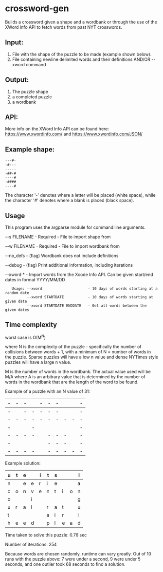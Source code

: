 ﻿# crossword-gen
Builds a crossword given a shape and a wordbank or through the use of the XWord Info API to fetch words from past NYT crosswords.

Input: 
-------
1. File with the shape of the puzzle to be made (example shown below).
2. File containing newline delimited words and their definitions AND/OR --xword command
       
Output: 
------
1. The puzzle shape
2. a completed puzzle
3. a wordbank

API:
-----
More info on the XWord Info API can be found here:
https://www.xwordinfo.com/ and
https://www.xwordinfo.com/JSON/

Example shape:
-------
```
---#-
-#---
-----
-##-#
----#
-####
----#
```
The character '-' denotes where a letter will be placed (white space), while the character '#' denotes where a blank is placed (black space).

Usage
------------
This program uses the argparse module for command line arguments.

--s FILENAME -       Required - File to import shape from

--w FILENAME -       Required - File to import wordbank from

--no_defs -          (flag) Wordbank does not include definitions

--debug -            (flag) Print additional information, including iterations

 --xword * -         Import words from the Xcode Info API. Can be given start/end dates in format YYYY/MM/DD
 
       Usage: --xword                     - 10 days of words starting at a random date
              --xword STARTDATE           - 10 days of words starting at given date
              --xword STARTDATE ENDDATE   - Get all words between the given dates

Time complexity
-------------
worst case is O(M<sup>N</sup>)

where N is the complexity of the puzzle - specifically the number of collisions between
words + 1, with a minimum of N = number of words in the puzzle. Sparse puzzles will have a low n value and dense NYTimes style puzzles
will have a large n value.

M is the number of words in the wordbank. The actual value used will be M/A where A
is an arbitrary value that is determined by the number of words in the wordbank that are the length
of the word to be found.
 
 Example of a puzzle with an N value of 31:
 
|-|-|-| |-|-|-| | |-|
|---|---|---|---|---|---|---|---|---|---|
|-| |-|-|-|-|-| | |-|
|-|-|-|-|-|-|-|-|-|-|
|-| | |-| | | | | |-|
|-|-|-|-| |-|-|-| |-|
|-| | | | |-|-|-| |-|
|-|-|-|-| |-|-|-|-|-|

Example solution:

|u|t|e| |i|t|s| | |l|
|---|---|---|---|---|---|---|---|---|---|
|n| |e|e|r|i|e| | |a|
|c|o|n|v|e|n|t|i|o|n|
|o| | |i| | | | | |g|
|u|r|a|l| |r|a|t| |u|
|t| | | | |a|i|r| |i|
|h|e|e|d| |p|l|e|a|d|

Time taken to solve this puzzle: 0.76 sec

Number of iterations: 254

Because words are chosen randomly, runtime can vary greatly. Out of 10 runs with the puzzle above: 7 were under a second, 9 were under 5 seconds, and one outlier took 68 seconds to find a solution.

